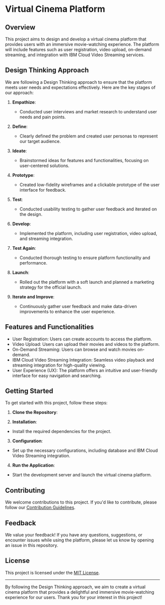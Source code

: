 # Virtual Cinema Platform

## Overview

This project aims to design and develop a virtual cinema platform that provides users with an immersive movie-watching experience. The platform will include features such as user registration, video upload, on-demand streaming, and integration with IBM Cloud Video Streaming services.

## Design Thinking Approach

We are following a Design Thinking approach to ensure that the platform meets user needs and expectations effectively. Here are the key stages of our approach:

1. **Empathize**:
   - Conducted user interviews and market research to understand user needs and pain points.

2. **Define**:
   - Clearly defined the problem and created user personas to represent our target audience.

3. **Ideate**:
   - Brainstormed ideas for features and functionalities, focusing on user-centered solutions.

4. **Prototype**:
   - Created low-fidelity wireframes and a clickable prototype of the user interface for feedback.

5. **Test**:
   - Conducted usability testing to gather user feedback and iterated on the design.

6. **Develop**:
   - Implemented the platform, including user registration, video upload, and streaming integration.

7. **Test Again**:
   - Conducted thorough testing to ensure platform functionality and performance.

8. **Launch**:
   - Rolled out the platform with a soft launch and planned a marketing strategy for the official launch.

9. **Iterate and Improve**:
   - Continuously gather user feedback and make data-driven improvements to enhance the user experience.

## Features and Functionalities

- User Registration: Users can create accounts to access the platform.
- Video Upload: Users can upload their movies and videos to the platform.
- On-Demand Streaming: Users can browse and watch movies on-demand.
- IBM Cloud Video Streaming Integration: Seamless video playback and streaming integration for high-quality viewing.
- User Experience (UX): The platform offers an intuitive and user-friendly interface for easy navigation and searching.

## Getting Started

To get started with this project, follow these steps:

1. **Clone the Repository**:

2. **Installation**:
- Install the required dependencies for the project.

3. **Configuration**:
- Set up the necessary configurations, including database and IBM Cloud Video Streaming integration.

4. **Run the Application**:
- Start the development server and launch the virtual cinema platform.

## Contributing

We welcome contributions to this project. If you'd like to contribute, please follow our [Contribution Guidelines](CONTRIBUTING.md).

## Feedback

We value your feedback! If you have any questions, suggestions, or encounter issues while using the platform, please let us know by opening an issue in this repository.

## License

This project is licensed under the [MIT License](LICENSE).

---

By following the Design Thinking approach, we aim to create a virtual cinema platform that provides a delightful and immersive movie-watching experience for our users. Thank you for your interest in this project!
